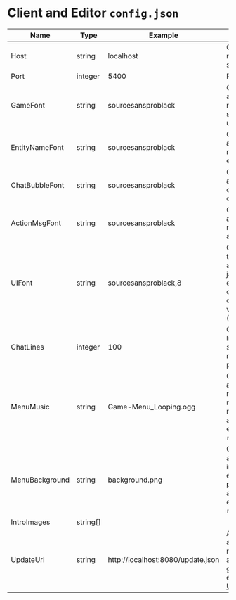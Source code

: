 # Client and Editor `config.json`

| Name           | Type     | Example                           | Description                                                                                                              |
| -------------- | -------- | --------------------------------- | ------------------------------------------------------------------------------------------------------------------------ |
| Host           | string   | localhost                         | O endereço IP ou nome do host do servidor.                                                                               |
| Port           | integer  | 5400                              | Porta do servidor                                                                                                        |
| GameFont       | string   | sourcesansproblack                | O nome da fonte a ser usada para renderização sem interface do usuário                                                   |
| EntityNameFont | string   | sourcesansproblack                | O nome da fonte a ser usada para nomes de entidade.                                                                      |
| ChatBubbleFont | string   | sourcesansproblack                | O nome da fonte a ser usada para o texto do balão de bate-papo.                                                          |
| ActionMsgFont  | string   | sourcesansproblack                | O nome da fonte a ser usada para mensagens de ação.                                                                      |
| UIFont         | string   | sourcesansproblack,8              | O nome e tamanho da fonte a ser usada para janelas sem estilo (como debug/admin) delimitadas por vírgulas (`name,size`). |
| ChatLines      | integer  | 100                               | O número de linhas a serem salvas para rolagem de bate-papo.                                                             |
| MenuMusic      | string   | Game-Menu_Looping.ogg             | O nome do arquivo de música a ser reproduzido no menu principal (o arquivo deve estar em `resources/music`).             |
| MenuBackground | string   | background.png                    | O nome do arquivo de imagem a ser exibido no menu principal (o arquivo deve estar em `resources/gui`).                   |
| IntroImages    | string[] |                                   |                                                                                                                          |
| UpdateUrl      | string   | http://localhost:8080/update.json | A URL para o arquivo de manifesto de atualização gerado pelo editor (veja: [Auto Updater](./deploy/autoupdater.html)).   |
